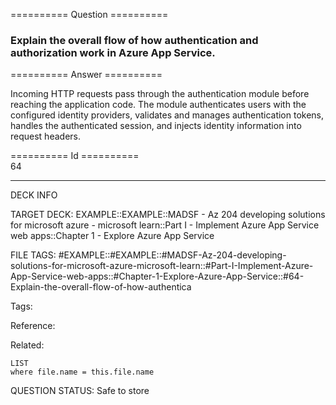 ========== Question ==========  

### Explain the overall flow of how authentication and authorization work in Azure App Service.  

========== Answer ==========  

Incoming HTTP requests pass through the authentication module before reaching
the application code. The module authenticates users with the configured
identity providers, validates and manages authentication tokens, handles the
authenticated session, and injects identity information into request headers.

========== Id ==========  
64

---

DECK INFO

TARGET DECK: EXAMPLE::EXAMPLE::MADSF - Az 204 developing solutions for microsoft azure - microsoft learn::Part I - Implement Azure App Service web apps::Chapter 1 - Explore Azure App Service

FILE TAGS: #EXAMPLE::#EXAMPLE::#MADSF-Az-204-developing-solutions-for-microsoft-azure-microsoft-learn::#Part-I-Implement-Azure-App-Service-web-apps::#Chapter-1-Explore-Azure-App-Service::#64-Explain-the-overall-flow-of-how-authentica

Tags:

Reference:

Related:

```dataview
LIST
where file.name = this.file.name
```
QUESTION STATUS: Safe to store

